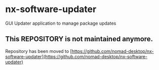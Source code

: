 # nx-software-updater
GUI Updater application to manage package updates

## **This REPOSITORY is not maintained anymore.**

Repository has been moved to [https://github.com/nomad-desktop/nx-software-updater](https://github.com/nomad-desktop/nx-software-updater)
